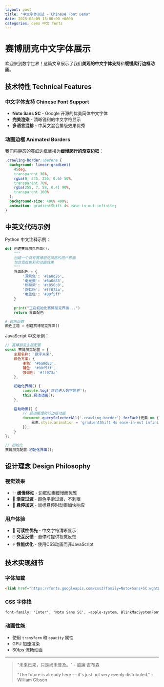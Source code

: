 ```yaml
---
layout: post
title: "中文字体测试 - Chinese Font Demo"
date: 2025-08-09 13:00:00 +0800
categories: demo 中文 fonts
---
```


# 赛博朋克中文字体展示

欢迎来到数字世界！这篇文章展示了我们**美观的中文字体支持**和**缓慢爬行边框动画**。

## 技术特性 Technical Features

### 中文字体支持 Chinese Font Support
- **Noto Sans SC** - Google 开源的优美简体中文字体
- **完美渲染** - 清晰锐利的中文字符显示
- **多语言混排** - 中英文混合排版效果优秀

### 动画边框 Animated Borders
我们将静态的霓虹边框替换为**缓慢爬行的渐变边框**：

```css
.crawling-border::before {
  background: linear-gradient(
    45deg,
    transparent 30%,
    rgba(0, 245, 255, 0.6) 50%, 
    transparent 70%,
    rgba(255, 7, 58, 0.4) 90%,
    transparent 100%
  );
  background-size: 400% 400%;
  animation: gradientShift 4s ease-in-out infinite;
}
```

## 中英文代码示例

Python 中文注释示例：

```python
def 创建赛博朋克界面():
    """
    创建一个具有赛博朋克风格的用户界面
    包含霓虹色彩和动画效果
    """
    界面配色 = {
        '深紫色': '#1a0d26',
        '电光紫': '#6a0d83', 
        '热粉紫': '#c850c8',
        '霓虹粉': '#ff073a',
        '电蓝色': '#00f5ff'
    }
    
    print("正在初始化赛博朋克界面...")
    return 界面配色

# 调用函数
颜色主题 = 创建赛博朋克界面()
```

JavaScript 中文示例：

```javascript
// 赛博朋克主题配置
const 赛博朋克配置 = {
    主题名称: '数字未来',
    颜色方案: {
        主色: '#6a0d83',
        辅色: '#00f5ff', 
        强调色: '#ff073a'
    },
    
    初始化界面() {
        console.log('欢迎进入数字世界');
        this.启动动画();
    },
    
    启动动画() {
        // 启动缓慢爬行边框动画
        document.querySelectorAll('.crawling-border').forEach(元素 => {
            元素.style.animation = 'gradientShift 4s ease-in-out infinite';
        });
    }
};

// 初始化
赛博朋克配置.初始化界面();
```

## 设计理念 Design Philosophy

### 视觉效果
- ✨ **缓慢移动** - 边框动画缓慢而优雅
- 🎨 **渐变过渡** - 颜色平滑过渡，不刺眼
- 💫 **悬停加速** - 鼠标悬停时动画加快响应

### 用户体验
- 📱 **可读性优先** - 中文字符清晰显示
- 🖱️ **交互反馈** - 悬停时提供视觉反馈
- ⚡ **性能优化** - 使用CSS动画而非JavaScript

## 技术实现细节

### 字体加载
```html
<link href="https://fonts.googleapis.com/css2?family=Noto+Sans+SC:wght@300;400;500;600;700" rel="stylesheet">
```

### CSS 字体栈
```css
font-family: 'Inter', 'Noto Sans SC', -apple-system, BlinkMacSystemFont, 'Microsoft YaHei', sans-serif;
```

### 动画性能
- 使用 `transform` 和 `opacity` 属性
- GPU 加速渲染
- 60fps 流畅动画

---

> "未来已来，只是尚未普及。" - 威廉·吉布森
> 
> "The future is already here — it's just not very evenly distributed." - William Gibson
